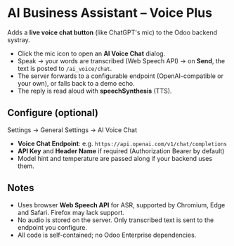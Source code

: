 # AI Business Assistant – Voice Plus

Adds a **live voice chat button** (like ChatGPT's mic) to the Odoo backend systray.
- Click the mic icon to open an **AI Voice Chat** dialog.
- Speak -> your words are transcribed (Web Speech API) -> on **Send**, the text is posted to `/ai_voice/chat`.
- The server forwards to a configurable endpoint (OpenAI-compatible or your own), or falls back to a demo echo.
- The reply is read aloud with **speechSynthesis** (TTS).

## Configure (optional)
Settings → General Settings → AI Voice Chat
- **Voice Chat Endpoint**: e.g. `https://api.openai.com/v1/chat/completions`
- **API Key** and **Header Name** if required (Authorization Bearer by default)
- Model hint and temperature are passed along if your backend uses them.

## Notes
- Uses browser **Web Speech API** for ASR, supported by Chromium, Edge and Safari. Firefox may lack support.
- No audio is stored on the server. Only transcribed text is sent to the endpoint you configure.
- All code is self-contained; no Odoo Enterprise dependencies.
